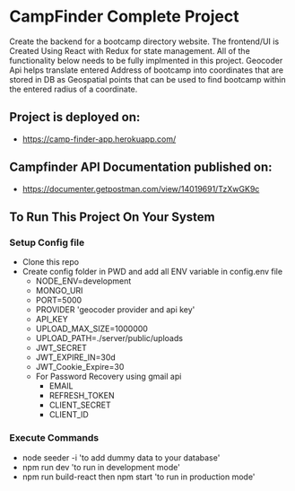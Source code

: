 # CampFinder Complete Project

Create the backend for a bootcamp directory website. The frontend/UI is Created Using React with Redux for state management. All of the functionality below needs to be fully implmented in this project. Geocoder Api helps translate entered Address of bootcamp into coordinates that are stored in DB as Geospatial points that can be used to find bootcamp within the entered radius of a coordinate.


## Project is deployed on:

-  https://camp-finder-app.herokuapp.com/

## Campfinder API Documentation published on:

- https://documenter.getpostman.com/view/14019691/TzXwGK9c


## To Run This Project On Your System

### Setup Config file

-  Clone this repo
-  Create config folder in PWD and add all ENV variable in config.env file
   -  NODE_ENV=development
   -  MONGO_URI
   -  PORT=5000
   -  PROVIDER 'geocoder provider and api key'
   -  API_KEY
   -  UPLOAD_MAX_SIZE=1000000
   -  UPLOAD_PATH=./server/public/uploads
   -  JWT_SECRET
   -  JWT_EXPIRE_IN=30d
   -  JWT_Cookie_Expire=30
   -  For Password Recovery using gmail api
      -  EMAIL
      -  REFRESH_TOKEN
      -  CLIENT_SECRET
      -  CLIENT_ID

### Execute Commands

-  node seeder -i 'to add dummy data to your database'
-  npm run dev 'to run in development mode'
-  npm run build-react then npm start 'to run in production mode'
